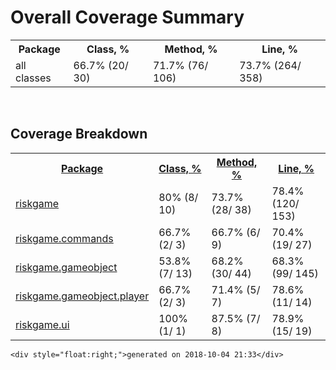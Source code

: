 

<!DOCTYPE html PUBLIC "-//W3C//DTD XHTML 1.0 Transitional//EN"
  "http://www.w3.org/TR/xhtml1/DTD/xhtml1-transitional.dtd">
<html id="htmlId">
<head>
  

</head>

<body>
<div class="header"></div>

<div class="content">
<div class="breadCrumbs">

</div>

<h1>Overall Coverage Summary </h1>
<table class="coverageStats">
  <tr>
    <th class="name">Package</th>
<th class="coverageStat 
">
  Class, %
</th>
<th class="coverageStat 
">
  Method, %
</th>
<th class="coverageStat 
">
  Line, %
</th>
  </tr>
  <tr>
    <td class="name">all classes</td>
<td class="coverageStat">
  <span class="percent">
    66.7%
  </span>
  <span class="absValue">
    (20/ 30)
  </span>
</td>
<td class="coverageStat">
  <span class="percent">
    71.7%
  </span>
  <span class="absValue">
    (76/ 106)
  </span>
</td>
<td class="coverageStat">
  <span class="percent">
    73.7%
  </span>
  <span class="absValue">
    (264/ 358)
  </span>
</td>
  </tr>
</table>

<br/>
<h2>Coverage Breakdown</h2>

<table class="coverageStats">
  <tr>
    <th class="name  sortedAsc
">
<a href="index_SORT_BY_NAME_DESC.html">Package</a>    </th>
<th class="coverageStat 
">
  <a href="index_SORT_BY_CLASS.html">Class, %</a>
</th>
<th class="coverageStat 
">
  <a href="index_SORT_BY_METHOD.html">Method, %</a>
</th>
<th class="coverageStat 
">
  <a href="index_SORT_BY_LINE.html">Line, %</a>
</th>
  </tr>
  <tr>
    <td class="name"><a href="riskgame/index.html">riskgame</a></td>
<td class="coverageStat">
  <span class="percent">
    80%
  </span>
  <span class="absValue">
    (8/ 10)
  </span>
</td>
<td class="coverageStat">
  <span class="percent">
    73.7%
  </span>
  <span class="absValue">
    (28/ 38)
  </span>
</td>
<td class="coverageStat">
  <span class="percent">
    78.4%
  </span>
  <span class="absValue">
    (120/ 153)
  </span>
</td>
  </tr>
  <tr>
    <td class="name"><a href="riskgame.commands/index.html">riskgame.commands</a></td>
<td class="coverageStat">
  <span class="percent">
    66.7%
  </span>
  <span class="absValue">
    (2/ 3)
  </span>
</td>
<td class="coverageStat">
  <span class="percent">
    66.7%
  </span>
  <span class="absValue">
    (6/ 9)
  </span>
</td>
<td class="coverageStat">
  <span class="percent">
    70.4%
  </span>
  <span class="absValue">
    (19/ 27)
  </span>
</td>
  </tr>
  <tr>
    <td class="name"><a href="riskgame.gameobject/index.html">riskgame.gameobject</a></td>
<td class="coverageStat">
  <span class="percent">
    53.8%
  </span>
  <span class="absValue">
    (7/ 13)
  </span>
</td>
<td class="coverageStat">
  <span class="percent">
    68.2%
  </span>
  <span class="absValue">
    (30/ 44)
  </span>
</td>
<td class="coverageStat">
  <span class="percent">
    68.3%
  </span>
  <span class="absValue">
    (99/ 145)
  </span>
</td>
  </tr>
  <tr>
    <td class="name"><a href="riskgame.gameobject.player/index.html">riskgame.gameobject.player</a></td>
<td class="coverageStat">
  <span class="percent">
    66.7%
  </span>
  <span class="absValue">
    (2/ 3)
  </span>
</td>
<td class="coverageStat">
  <span class="percent">
    71.4%
  </span>
  <span class="absValue">
    (5/ 7)
  </span>
</td>
<td class="coverageStat">
  <span class="percent">
    78.6%
  </span>
  <span class="absValue">
    (11/ 14)
  </span>
</td>
  </tr>
  <tr>
    <td class="name"><a href="riskgame.ui/index.html">riskgame.ui</a></td>
<td class="coverageStat">
  <span class="percent">
    100%
  </span>
  <span class="absValue">
    (1/ 1)
  </span>
</td>
<td class="coverageStat">
  <span class="percent">
    87.5%
  </span>
  <span class="absValue">
    (7/ 8)
  </span>
</td>
<td class="coverageStat">
  <span class="percent">
    78.9%
  </span>
  <span class="absValue">
    (15/ 19)
  </span>
</td>
  </tr>
</table>
</div>

<div class="footer">
    
    <div style="float:right;">generated on 2018-10-04 21:33</div>
</div>
</body>
</html>

